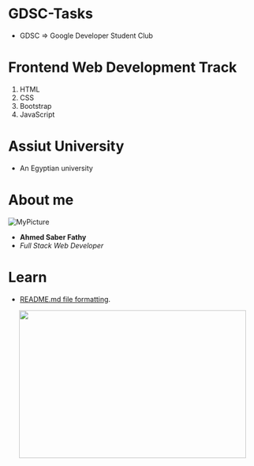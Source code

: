 # GDSC-Tasks
- GDSC => Google Developer Student Club
# Frontend Web Development Track
1. HTML
2. CSS
3. Bootstrap
4. JavaScript
# Assiut University
- An Egyptian university
# About me
![MyPicture](https://avatars.githubusercontent.com/u/64714761?s=96&v=4)

- **Ahmed Saber Fathy**
- *Full Stack Web Developer*
# Learn
- [README.md file formatting](https://www.markdownguide.org/basic-syntax/).


<p align="center">
  <img width="460" height="300" src="http://www.fillmurray.com/460/300">
</p>
